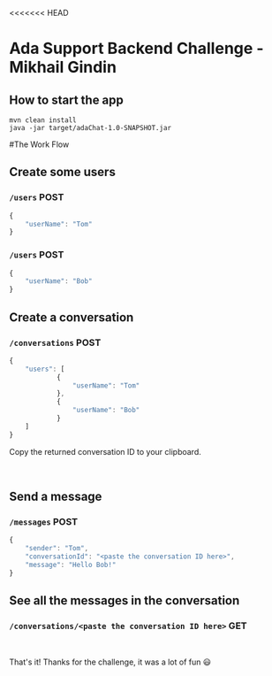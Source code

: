<<<<<<< HEAD
# Ada Support Backend Challenge - Mikhail Gindin

## How to start the app
```console
mvn clean install
java -jar target/adaChat-1.0-SNAPSHOT.jar
```

#The Work Flow

## Create some users
### `/users` POST
```javascript
{
    "userName": "Tom"
}
```
### `/users` POST
```javascript
{
    "userName": "Bob"
}
```


## Create a conversation
### `/conversations` POST
```javascript
{
	"users": [
			{
				"userName": "Tom"
			},
			{
				"userName": "Bob"
			}
	]
}
```
Copy the returned conversation ID to your clipboard.

<br />

## Send a message
### `/messages` POST
```javascript
{
	"sender": "Tom",
	"conversationId": "<paste the conversation ID here>",
	"message": "Hello Bob!"
}
```

## See all the messages in the conversation
### `/conversations/<paste the conversation ID here>` GET

<br />

That's it! Thanks for the challenge, it was a lot of fun :smiley:
